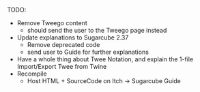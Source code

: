 TODO:

- Remove Tweego content
    - should send the user to the Tweego page instead
- Update explanations to Sugarcube 2.37
    - Remove deprecated code
    - send user to Guide for further explanations
- Have a whole thing about Twee Notation, and explain the 1-file Import/Export Twee from Twine
- Recompile
    - Host HTML + SourceCode on Itch
        -> Sugarcube Guide